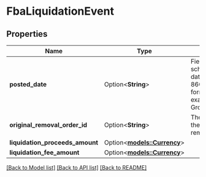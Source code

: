 # FbaLiquidationEvent

## Properties

Name | Type | Description | Notes
------------ | ------------- | ------------- | -------------
**posted_date** | Option<**String**> | Fields with a schema type of date are in ISO 8601 date time format (for example GroupBeginDate). | [optional]
**original_removal_order_id** | Option<**String**> | The identifier for the original removal order. | [optional]
**liquidation_proceeds_amount** | Option<[**models::Currency**](Currency.md)> |  | [optional]
**liquidation_fee_amount** | Option<[**models::Currency**](Currency.md)> |  | [optional]

[[Back to Model list]](../README.md#documentation-for-models) [[Back to API list]](../README.md#documentation-for-api-endpoints) [[Back to README]](../README.md)



